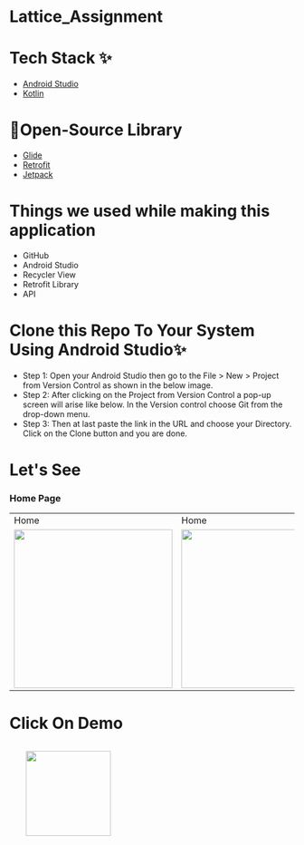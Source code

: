 # Lattice_Assignment

# Tech Stack ✨

* [Android Studio](https://developer.android.com/studio)
* [Kotlin](https://kotlinlang.org/)

# 🔗Open-Source Library

* [Glide](https://github.com/bumptech/glide)
* [Retrofit](https://square.github.io/retrofit/)
* [Jetpack](https://developer.android.com/jetpack)

# Things we used while making this application

* GitHub
* Android Studio
* Recycler View
* Retrofit Library
* API

# Clone this Repo To Your System Using Android Studio✨

* Step 1: Open your Android Studio then go to the File > New > Project from Version Control as shown in the below image.
* Step 2: After clicking on the Project from Version Control a pop-up screen will arise like below. In the Version control choose Git from the drop-down menu.
* Step 3: Then at last paste the link in the URL and choose your Directory. Click on the Clone button and you are done.

# Let's See

### Home Page

<table>
  <tr>
    <td>Home</td>
    <td>Home</td>
  </tr>
  <tr>
    <td><img src="Welcome" width="280" /></td>
    <td><img src="Home" width="280"></td>
  </tr>
 </table>
 
# Click On Demo
  <code>
    <a href="https://drive.google.com/drive/folders/14iIJPMuBlAuTG69E16bwzYilP_C72xEz?usp=sharing" title="Playstore Profile"><img height="150" width="150" src="https://encrypted-tbn0.gstatic.com/images?q=tbn:ANd9GcRgwJcz642pA7mLR5u44OirKSJjfxOoOqWbpNx7vgDP0NI4snSp68daLp-JccwzoGUIARw&usqp=CAU"></a></code>
